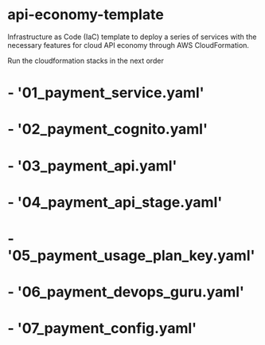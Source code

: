 # api-economy-template

Infrastructure as Code (IaC) template to deploy a series of services with the necessary features for cloud API economy through AWS CloudFormation.

Run the cloudformation stacks in the next order
#            - '01_payment_service.yaml'
#            - '02_payment_cognito.yaml'
#            - '03_payment_api.yaml'
#            - '04_payment_api_stage.yaml'
#            - '05_payment_usage_plan_key.yaml'
#            - '06_payment_devops_guru.yaml'
#            - '07_payment_config.yaml'